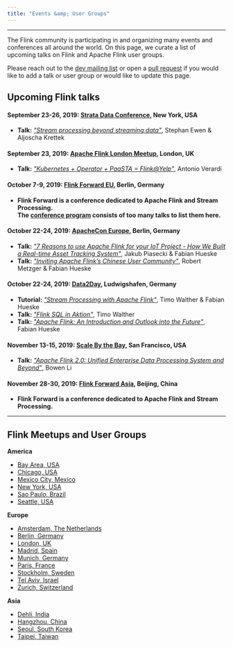 ```yaml
---
title: "Events &amp; User Groups"
---
```

<!--
Licensed to the Apache Software Foundation (ASF) under one
or more contributor license agreements.  See the NOTICE file
distributed with this work for additional information
regarding copyright ownership.  The ASF licenses this file
to you under the Apache License, Version 2.0 (the
"License"); you may not use this file except in compliance
with the License.  You may obtain a copy of the License at

  http://www.apache.org/licenses/LICENSE-2.0

Unless required by applicable law or agreed to in writing,
software distributed under the License is distributed on an
"AS IS" BASIS, WITHOUT WARRANTIES OR CONDITIONS OF ANY
KIND, either express or implied.  See the License for the
specific language governing permissions and limitations
under the License.
-->

<hr />

The Flink community is participating in and organizing many events and conferences all around the world.
On this page, we curate a list of upcoming talks on Flink and Apache Flink user groups.

Please reach out to the [dev mailing list](./community.html#mailing-lists) or open a [pull request](./contributing/improve-website.html) if you would like to add a talk or user group or would like to update this page.

## Upcoming Flink talks

#### September 23-26, 2019: [Strata Data Conference](https://conferences.oreilly.com/strata/strata-ny), New York, USA

* **Talk:** [*"Stream processing beyond streaming data"*](https://conferences.oreilly.com/strata/strata-ny/public/schedule/detail/77371), Stephan Ewen &amp; Aljoscha Krettek

#### September 23, 2019: [Apache Flink London Meetup](https://www.meetup.com/Apache-Flink-London-Meetup/), London, UK

* **Talk:** [*"Kubernetes + Operator + PaaSTA = Flink@Yelp"*](https://www.meetup.com/Apache-Flink-London-Meetup/events/264123672/), Antonio Verardi

#### October 7-9, 2019: [Flink Forward EU](https://europe-2019.flink-forward.org/conference-program), Berlin, Germany

* **Flink Forward is a conference dedicated to Apache Flink and Stream Processing. <br>
The [conference program](https://europe-2019.flink-forward.org/conference-program) consists of too many talks to list them here.**

#### October 22-24, 2019: [ApacheCon Europe](https://aceu19.apachecon.com/), Berlin, Germany

* **Talk:** [*"7 Reasons to use Apache Flink for your IoT Project - How We Built a Real-time Asset Tracking System"*](https://aceu19.apachecon.com/session/7-reasons-use-apache-flink-your-iot-project-how-we-built-real-time-asset-tracking-system), Jakub Piasecki &amp; Fabian Hueske
* **Talk:** [*"Inviting Apache Flink’s Chinese User Community"*](https://aceu19.apachecon.com/session/inviting-apache-flinks-chinese-user-community), Robert Metzger &amp; Fabian Hueske

#### October 22-24, 2019: [Data2Day](https://www.data2day.de/), Ludwigshafen, Germany

* **Tutorial:** [*"Stream Processing with Apache Flink"*](https://www.data2day.de/lecture.php?id=9455), Timo Walther &amp; Fabian Hueske
* **Talk:** [*"Flink SQL in Aktion"*](https://www.data2day.de/lecture.php?id=9382&source=0), Timo Walther
* **Talk:** [*"Apache Flink: An Introduction and Outlook into the Future"*](https://www.data2day.de/lecture.php?id=9378), Fabian Hueske

#### November 13-15, 2019: [Scale By the Bay](https://www.scale.bythebay.io/), San Francisco, USA

* **Talk:** [*"Apache Flink 2.0: Unified Enterprise Data Processing System and Beyond"*](https://scalebythebay2019.sched.com/event/RoSY/apache-flink-20-unified-enterprise-data-processing-system-and-beyond), Bowen Li

#### November 28-30, 2019: [Flink Forward Asia](https://m.aliyun.com/markets/aliyun/developer/ffa2019), Beijing, China

* **Flink Forward is a conference dedicated to Apache Flink and Stream Processing.**

<hr />

## Flink Meetups and User Groups

<div class="row">
  <div class="col-sm-4">
    <div class="panel panel-default">
      <div class="panel-heading">
        <b>America</b>
      </div>
      <div class="panel-body">
        <ul>
          <li><a href="https://www.meetup.com/Bay-Area-Apache-Flink-Meetup/">Bay Area, USA</a></li>
          <li><a href="https://www.meetup.com/Chicago-Apache-Flink-Meetup-CHAF/">Chicago, USA</a></li>
          <li><a href="https://www.meetup.com/Meetup-de-Apache-Flink-en-Ciudad-de-Mexico/">Mexico City, Mexico</a></li>
          <li><a href="https://www.meetup.com/New-York-Apache-Flink-Meetup/">New York, USA</a></li>
          <li><a href="https://www.meetup.com/Brazil-Sao-Paulo-Apache-Flink-Meetup/">Sao Paulo, Brazil</a></li>
          <li><a href="https://www.meetup.com/seattle-flink/">Seattle, USA</a></li>
        </ul>
      </div>
    </div>
  </div>
  <div class="col-sm-4">
    <div class="panel panel-default">
      <div class="panel-heading">
        <b>Europe</b>
      </div>
      <div class="panel-body">
        <ul>
          <li><a href="https://www.meetup.com/Apache-Flink-Meetup-Amsterdam/">Amsterdam, The Netherlands</a></li>
          <li><a href="https://www.meetup.com/Apache-Flink-Meetup/">Berlin, Germany</a></li>
          <li><a href="https://www.meetup.com/Apache-Flink-London-Meetup/">London, UK</a></li>
          <li><a href="https://www.meetup.com/Meetup-de-Apache-Flink-en-Madrid/">Madrid, Spain</a></li>
          <li><a href="https://www.meetup.com/Apache-Flink-Meetup-Munich/">Munich, Germany</a></li>
          <li><a href="https://www.meetup.com/Paris-Fast-Data-Meetup/">Paris, France</a></li>
          <li><a href="https://www.meetup.com/Apache-Flink-Stockholm/">Stockholm, Sweden</a></li>
          <li><a href="https://www.meetup.com/meetup-group-Apache-Flink-Meetup-Tel-Aviv/">Tel Aviv, Israel</a></li>
          <li><a href="https://www.meetup.com/Apache-Flink-Meetup-Zurich/">Zurich, Switzerland</a></li>
        </ul>
      </div>
    </div>
  </div>
  <div class="col-sm-4">
    <div class="panel panel-default">
      <div class="panel-heading">
        <b>Asia</b>
      </div>
      <div class="panel-body">
        <ul>
          <li><a href="https://www.meetup.com/Apache-Flink-India-Meetup/">Dehli, India</a></li>
          <li><a href="https://www.meetup.com/Flink-China/">Hangzhou, China</a></li>
          <li><a href="https://www.meetup.com/Seoul-Apache-Flink-Meetup/">Seoul, South Korea</a></li>
          <li><a href="https://www.meetup.com/flink-tw/">Taipei, Taiwan</a></li>
        </ul>
      </div>
    </div>
  </div>
</div>
